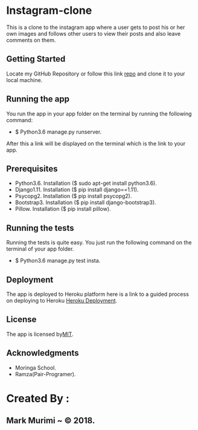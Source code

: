 # Instagram-clone
This is a clone to the instagram app where a user gets to post his or her own images and follows other users to view their posts and also leave comments on them.

## Getting Started
Locate my GitHub Repository or follow this link [repo](https://github.com/markmurimi/Instagram-clone) and clone it to your local machine.

## Running the app
You run the app in your app folder on the terminal by running the following command:
* $ Python3.6 manage.py runserver.

After this a link will be displayed on the terminal which is the link to your app.

## Prerequisites
* Python3.6. Installation ($ sudo apt-get install python3.6).
* Django1.11. Installation ($ pip install django==1.11).
* Psycopg2. Installation ($ pip install psycopg2).
* Bootstrap3. Installation ($ pip install django-bootstrap3).
* Pillow. Installation ($ pip install pillow).


## Running the tests
Running the tests is quite easy. You just run the following command on the terminal of your app folder.
* $ Python3.6 manage.py test insta.

## Deployment
The app is deployed to Heroku platform here is a link to a guided process on deploying to Heroku [Heroku Deployment](https://docs.google.com/document/d/181ZqRfJg7B-8EfzB9HJ8FvzAKXR0y5ccZC6bIeafbv0/edit).

## License
The app is licensed by[MIT](https://github.com/markmurimi/Instagram-clone/blob/master/LICENSE).

## Acknowledgments
* Moringa School.
* Ramza(Pair-Programer).

# Created By :
## Mark Murimi ~ © 2018.